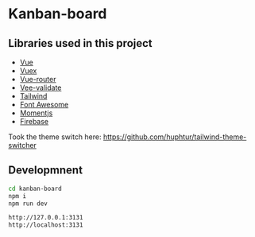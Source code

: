 # Kanban-board

## Libraries used in this project

- [Vue]
- [Vuex]
- [Vue-router]
- [Vee-validate]
- [Tailwind]
- [Font Awesome]
- [Momentjs]
- [Firebase]

Took the theme switch here:
   https://github.com/huphtur/tailwind-theme-switcher

## Developmnent

```sh
cd kanban-board
npm i
npm run dev
```

```sh
http://127.0.0.1:3131
http://localhost:3131
```

   [Vue]: <https://vuejs.org/>
   [Vuex]: <https://vuex.vuejs.org/>
   [Vue-router]: <https://router.vuejs.org/>
   [Vee-validate]: <https://vee-validate.logaretm.com/v4/>
   [Font Awesome]: <https://fontawesome.com>
   [Momentjs]: <https://momentjs.com/>
   [Firebase]: <https://firebase.google.com/>
   [Tailwind]: <https://tailwindcss.com/>